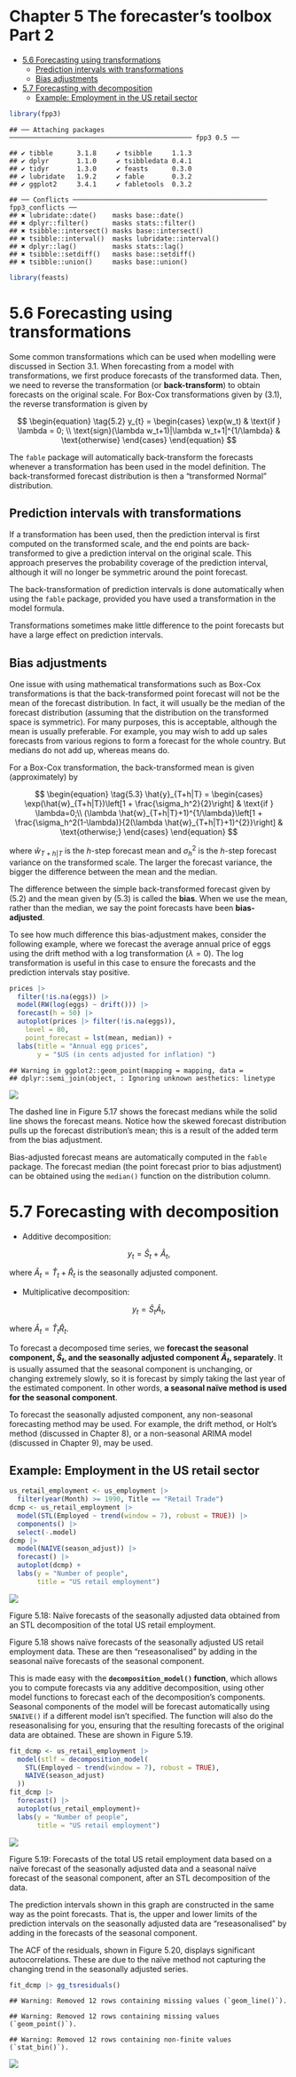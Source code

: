 Chapter 5 The forecaster’s toolbox Part 2
================

- <a href="#56-forecasting-using-transformations"
  id="toc-56-forecasting-using-transformations">5.6 Forecasting using
  transformations</a>
  - <a href="#prediction-intervals-with-transformations"
    id="toc-prediction-intervals-with-transformations">Prediction intervals
    with transformations</a>
  - <a href="#bias-adjustments" id="toc-bias-adjustments">Bias
    adjustments</a>
- <a href="#57-forecasting-with-decomposition"
  id="toc-57-forecasting-with-decomposition">5.7 Forecasting with
  decomposition</a>
  - <a href="#example-employment-in-the-us-retail-sector"
    id="toc-example-employment-in-the-us-retail-sector">Example: Employment
    in the US retail sector</a>

``` r
library(fpp3)
```

    ## ── Attaching packages ────────────────────────────────────────────── fpp3 0.5 ──

    ## ✔ tibble      3.1.8     ✔ tsibble     1.1.3
    ## ✔ dplyr       1.1.0     ✔ tsibbledata 0.4.1
    ## ✔ tidyr       1.3.0     ✔ feasts      0.3.0
    ## ✔ lubridate   1.9.2     ✔ fable       0.3.2
    ## ✔ ggplot2     3.4.1     ✔ fabletools  0.3.2

    ## ── Conflicts ───────────────────────────────────────────────── fpp3_conflicts ──
    ## ✖ lubridate::date()    masks base::date()
    ## ✖ dplyr::filter()      masks stats::filter()
    ## ✖ tsibble::intersect() masks base::intersect()
    ## ✖ tsibble::interval()  masks lubridate::interval()
    ## ✖ dplyr::lag()         masks stats::lag()
    ## ✖ tsibble::setdiff()   masks base::setdiff()
    ## ✖ tsibble::union()     masks base::union()

``` r
library(feasts)
```

# 5.6 Forecasting using transformations

Some common transformations which can be used when modelling were
discussed in Section 3.1. When forecasting from a model with
transformations, we first produce forecasts of the transformed data.
Then, we need to reverse the transformation (or **back-transform**) to
obtain forecasts on the original scale. For Box-Cox transformations
given by (3.1), the reverse transformation is given by

$$
\begin{equation}
\tag{5.2}
y_{t} =
\begin{cases}
\exp(w_t) & \text{if } \lambda = 0; \\
      \text{sign}(\lambda w_t+1)|\lambda w_t+1|^{1/\lambda} & \text{otherwise}
\end{cases}
\end{equation}
$$

The `fable` package will automatically back-transform the forecasts
whenever a transformation has been used in the model definition. The
back-transformed forecast distribution is then a “transformed Normal”
distribution.

## Prediction intervals with transformations

If a transformation has been used, then the prediction interval is first
computed on the transformed scale, and the end points are
back-transformed to give a prediction interval on the original scale.
This approach preserves the probability coverage of the prediction
interval, although it will no longer be symmetric around the point
forecast.

The back-transformation of prediction intervals is done automatically
when using the `fable` package, provided you have used a transformation
in the model formula.

Transformations sometimes make little difference to the point forecasts
but have a large effect on prediction intervals.

## Bias adjustments

One issue with using mathematical transformations such as Box-Cox
transformations is that the back-transformed point forecast will not be
the mean of the forecast distribution. In fact, it will usually be the
median of the forecast distribution (assuming that the distribution on
the transformed space is symmetric). For many purposes, this is
acceptable, although the mean is usually preferable. For example, you
may wish to add up sales forecasts from various regions to form a
forecast for the whole country. But medians do not add up, whereas means
do.

For a Box-Cox transformation, the back-transformed mean is given
(approximately) by

$$
\begin{equation}
\tag{5.3}
\hat{y}_{T+h|T} =
  \begin{cases}
       \exp(\hat{w}_{T+h|T})\left[1 +   \frac{\sigma_h^2}{2}\right] & \text{if } \lambda=0;\\
(\lambda \hat{w}_{T+h|T}+1)^{1/\lambda}\left[1 + \frac{\sigma_h^2(1-\lambda)}{2(\lambda \hat{w}_{T+h|T}+1)^{2}}\right] & \text{otherwise;}
  \end{cases}
\end{equation}
$$

where $\hat{w}_{T+h|T}$ is the $h$-step forecast mean and $\sigma_h^2$
is the $h$-step forecast variance on the transformed scale. The larger
the forecast variance, the bigger the difference between the mean and
the median.

The difference between the simple back-transformed forecast given by
(5.2) and the mean given by (5.3) is called the **bias**. When we use
the mean, rather than the median, we say the point forecasts have been
**bias-adjusted**.

To see how much difference this bias-adjustment makes, consider the
following example, where we forecast the average annual price of eggs
using the drift method with a log transformation $(\lambda = 0)$. The
log transformation is useful in this case to ensure the forecasts and
the prediction intervals stay positive.

``` r
prices |>
  filter(!is.na(eggs)) |>
  model(RW(log(eggs) ~ drift())) |>
  forecast(h = 50) |>
  autoplot(prices |> filter(!is.na(eggs)),
    level = 80, 
    point_forecast = lst(mean, median)) +
  labs(title = "Annual egg prices",
       y = "$US (in cents adjusted for inflation) ")
```

    ## Warning in ggplot2::geom_point(mapping = mapping, data =
    ## dplyr::semi_join(object, : Ignoring unknown aesthetics: linetype

![](Chapter5.2_files/figure-gfm/unnamed-chunk-2-1.png)<!-- -->

The dashed line in Figure 5.17 shows the forecast medians while the
solid line shows the forecast means. Notice how the skewed forecast
distribution pulls up the forecast distribution’s mean; this is a result
of the added term from the bias adjustment.

Bias-adjusted forecast means are automatically computed in the `fable`
package. The forecast median (the point forecast prior to bias
adjustment) can be obtained using the `median()` function on the
distribution column.

# 5.7 Forecasting with decomposition

- Additive decomposition:

$$y_t = \hat{S}_t + \hat{A}_t,$$

where $\hat{A}_t=\hat{T}_t+\hat{R}_t$ is the seasonally adjusted
component.

- Multiplicative decomposition:

$$y_t = \hat{S}_t\hat{A}_t,$$

where $\hat{A}_t = \hat{T}_t\hat{R}_{t}$.

To forecast a decomposed time series, we **forecast the seasonal
component, $\hat{S}_t$, and the seasonally adjusted component
$\hat{A}_t$, separately**. It is usually assumed that the seasonal
component is unchanging, or changing extremely slowly, so it is forecast
by simply taking the last year of the estimated component. In other
words, **a seasonal naïve method is used for the seasonal component**.

To forecast the seasonally adjusted component, any non-seasonal
forecasting method may be used. For example, the drift method, or Holt’s
method (discussed in Chapter 8), or a non-seasonal ARIMA model
(discussed in Chapter 9), may be used.

## Example: Employment in the US retail sector

``` r
us_retail_employment <- us_employment |>
  filter(year(Month) >= 1990, Title == "Retail Trade")
dcmp <- us_retail_employment |>
  model(STL(Employed ~ trend(window = 7), robust = TRUE)) |>
  components() |>
  select(-.model)
dcmp |>
  model(NAIVE(season_adjust)) |>
  forecast() |>
  autoplot(dcmp) +
  labs(y = "Number of people",
       title = "US retail employment")
```

![](Chapter5.2_files/figure-gfm/unnamed-chunk-3-1.png)<!-- -->
<p class="caption">
Figure 5.18: Naïve forecasts of the seasonally adjusted data obtained
from an STL decomposition of the total US retail employment.
</p>

Figure 5.18 shows naïve forecasts of the seasonally adjusted US retail
employment data. These are then “reseasonalised” by adding in the
seasonal naïve forecasts of the seasonal component.

This is made easy with the **`decomposition_model()` function**, which
allows you to compute forecasts via any additive decomposition, using
other model functions to forecast each of the decomposition’s
components. Seasonal components of the model will be forecast
automatically using `SNAIVE()` if a different model isn’t specified. The
function will also do the reseasonalising for you, ensuring that the
resulting forecasts of the original data are obtained. These are shown
in Figure 5.19.

``` r
fit_dcmp <- us_retail_employment |>
  model(stlf = decomposition_model(
    STL(Employed ~ trend(window = 7), robust = TRUE),
    NAIVE(season_adjust)
  ))
fit_dcmp |>
  forecast() |>
  autoplot(us_retail_employment)+
  labs(y = "Number of people",
       title = "US retail employment")
```

![](Chapter5.2_files/figure-gfm/unnamed-chunk-4-1.png)<!-- -->

<p class="caption">
Figure 5.19: Forecasts of the total US retail employment data based on a
naïve forecast of the seasonally adjusted data and a seasonal naïve
forecast of the seasonal component, after an STL decomposition of the
data.
</p>

The prediction intervals shown in this graph are constructed in the same
way as the point forecasts. That is, the upper and lower limits of the
prediction intervals on the seasonally adjusted data are
“reseasonalised” by adding in the forecasts of the seasonal component.

The ACF of the residuals, shown in Figure 5.20, displays significant
autocorrelations. These are due to the naïve method not capturing the
changing trend in the seasonally adjusted series.

``` r
fit_dcmp |> gg_tsresiduals()
```

    ## Warning: Removed 12 rows containing missing values (`geom_line()`).

    ## Warning: Removed 12 rows containing missing values (`geom_point()`).

    ## Warning: Removed 12 rows containing non-finite values (`stat_bin()`).

![](Chapter5.2_files/figure-gfm/unnamed-chunk-5-1.png)<!-- -->
